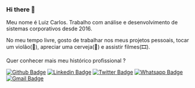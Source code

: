 ### Hi there 👋

Meu nome é Luiz Carlos. Trabalho com análise e desenvolvimento de sistemas corporativos desde 2016.

No meu tempo livre, gosto de trabalhar nos meus projetos pessoais, tocar um violão(🎵), apreciar uma cerveja(🍺) e assistir filmes(🎞️).

Quer conhecer mais meu histórico profissional ?

[![Github Badge](https://img.shields.io/badge/-Github-black?logo=Github&logoColor=white)](https://github.com/luizcrrds)
[![Linkedin Badge](https://img.shields.io/badge/-LinkedIn-blue?logo=Linkedin&logoColor=white)](https://www.linkedin.com/in/luizcrrds/)
[![Twitter Badge](https://img.shields.io/badge/-Twitter-1ca0f1?labelColor=1ca0f1&logo=twitter&logoColor=white)](https://twitter.com/luizcrrds)
[![Whatsapp Badge](https://img.shields.io/badge/-Whatsapp-4CA143?labelColor=4CA143&logo=whatsapp&logoColor=white)](https://api.whatsapp.com/send?phone=5534997715151&text=Olá!)
[![Gmail Badge](https://img.shields.io/badge/-Gmail-c14438?logo=Gmail&logoColor=white)](mailto:luizcrrds@gmail.com)

